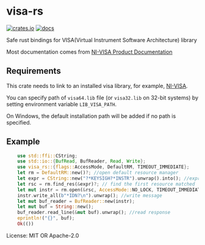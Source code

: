 ﻿# visa-rs

[![crates.io](https://img.shields.io/crates/v/visa-rs.svg)](https://crates.io/crates/visa-rs)
[![docs](https://docs.rs/visa-rs/badge.svg)](https://docs.rs/visa-rs)


Safe rust bindings for VISA(Virtual Instrument Software Architecture) library

Most documentation comes from [NI-VISA Product Documentation](https://www.ni.com/docs/en-US/bundle/ni-visa-20.0/page/ni-visa/help_file_title.html)

## Requirements
This crate needs to link to an installed visa library, for example, [NI-VISA](https://www.ni.com/en-us/support/downloads/drivers/download.ni-visa.html).

You can specify path of `visa64.lib` file (or `visa32.lib` on 32-bit systems) by setting environment variable `LIB_VISA_PATH`.

On Windows, the default installation path will be added if no path is specified.

## Example
```rust
    use std::ffi::CString;
    use std::io::{BufRead, BufReader, Read, Write};
    use visa_rs::{flags::AccessMode, DefaultRM, TIMEOUT_IMMEDIATE};
    let rm = DefaultRM::new()?; //open default resource manager
    let expr = CString::new("?*KEYSIGH?*INSTR").unwrap().into(); //expr used to match resource name
    let rsc = rm.find_res(&expr)?; // find the first resource matched
    let mut instr = rm.open(&rsc, AccessMode::NO_LOCK, TIMEOUT_IMMEDIATE)?; //open a session to resource
    instr.write_all(b"*IDN?\n").unwrap(); //write message
    let mut buf_reader = BufReader::new(instr);
    let mut buf = String::new();
    buf_reader.read_line(&mut buf).unwrap(); //read response
    eprintln!("{}", buf);
    Ok(())
```

License: MIT OR Apache-2.0
